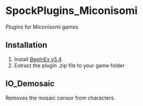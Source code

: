 # SpockPlugins_Miconisomi

Plugins for Miconisomi games

## Installation

1. Install [BepInEx v5.4](https://github.com/BepInEx/BepInEx/releases)
2. Extract the plugin .zip file to your game folder

## IO_Demosaic
Removes the mosaic censor from characters.

